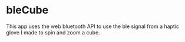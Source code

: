 # bleCube
This app uses the web bluetooth API to use the ble signal from a haptic glove I made to spin and zoom a cube.
